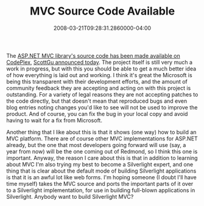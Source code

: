 ﻿---
title: MVC Source Code Available
date: "2008-03-21T09:28:31.2860000-04:00"
description: The ASP.NET MVC library's source code has been made available on CodePlex, ScottGu announced today.
featuredImage: img/mvc-source-code-available-featured.png
---

The [ASP.NET MVC library's source code has been made available on CodePlex](http://www.codeplex.com/aspnet), [ScottGu announced today](http://weblogs.asp.net/scottgu/archive/2008/03/21/asp-net-mvc-source-code-now-available.aspx). The project itself is still very much a work in progress, but with this you should be able to get a much better idea of how everything is laid out and working. I think it's great the Microsoft is being this transparent with their development efforts, and the amount of community feedback they are accepting and acting on with this project is outstanding. For a variety of legal reasons they are not accepting patches to the code directly, but that doesn't mean that reproduced bugs and even blog entries noting changes you'd like to see will not be used to improve the product. And of course, you can fix the bug in your local copy and avoid having to wait for a fix from Microsoft.

Another thing that I like about this is that it shows (one way) how to build an MVC platform. There are of course other MVC implementations for ASP.NET already, but the one that most developers going forward will use (say, a year from now) will be the one coming out of Redmond, so I think this one is important. Anyway, the reason I care about this is that in addition to learning about MVC I'm also trying my best to become a Silverlight expert, and one thing that is clear about the default mode of building Silverlight applications is that it is an awful lot like web forms. I'm hoping someone (I doubt I'll have time myself) takes the MVC source and ports the important parts of it over to a Silverlight implementation, for use in building full-blown applications in Silverlight. Anybody want to build Silverlight MVC?

